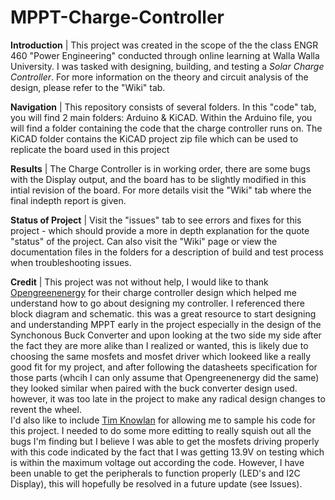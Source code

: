 # MPPT-Charge-Controller

**Introduction** | This project was created in the scope of the the class ENGR 460 "Power Engineering" conducted through online learning at Walla Walla University. I was tasked with designing, building, and testing a *Solar Charge Controller*. For more information on the theory and circuit analysis of the design, please refer to the "Wiki" tab.

**Navigation** | This repository consists of several folders. In this "code" tab, you will find 2 main folders: Arduino & KiCAD. Within the Arduino file, you will find a folder containing the code that the charge controller runs on. The KiCAD folder contains the KiCAD project zip file which can be used to replicate the board used in this project

**Results** | The Charge Controller is in working order, there are some bugs with the Display output, and the board has to be slightly modified in this intial revision of the board. For more details visit the "Wiki" tab where the final indepth report is given.

**Status of Project** | Visit the "issues" tab to see errors and fixes for this project - which should provide a more in depth explanation for the quote "status" of the project. Can also visit the "Wiki" page or view the documentation files in the folders for a description of build and test process when troubleshooting issues.

**Credit** | This project was not without help, I would like to thank [Opengreenenergy](https://www.instructables.com/id/ARDUINO-SOLAR-CHARGE-CONTROLLER-Version-30/) for their charge controller design which helped me understand how to go about designing my controller. I referenced there block diagram and schematic. this was a great resource to start designing and understanding MPPT early in the project especially in the design of the Synchonous Buck Converter and upon looking at the two side my side after the fact they are more alike than I realized or wanted, this is likely due to choosing the same mosfets and mosfet driver which lookeed like a really good fit for my project, and after following the datasheets specification for those parts (whcih I can only assume that Opengreenenergy did the same) they looked similar when paired with the buck converter design used. however, it was too late in the project to make any radical design changes to revent the wheel. <br />
I'd also like to include [Tim Knowlan](https://github.com/Elexy/SerettaLabs/blob/master/mpptControler/ppt.pde) for allowing me to sample his code for this project. I needed to do some more editting to really squish out all the bugs I'm finding but I believe I was able to get the mosfets driving properly with this code indicated by the fact that I was getting 13.9V on testing which is within the maximum voltage out according the code. However, I have been unable to get the peripherals to function properly (LED's and I2C Display), this will hopefully be resolved in a future update (see Issues).
